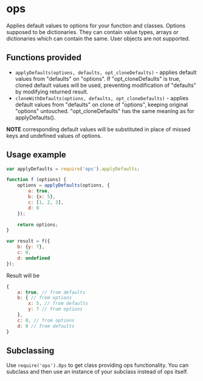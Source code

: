 # ops

Applies default values to options for your function and classes. Options supposed to be dictionaries. They can contain value types, arrays or dictionaries which can contain the same. User objects are not supported.

## Functions provided

* `applyDefaults(options, defaults, opt_cloneDefaults)` - applies default values from "defaults" on "options". If "opt_cloneDefaults" is true, cloned default values will be used, preventing modification of "defaults" by modifying returned result.
* `cloneWithDefaults(options, defaults, opt_cloneDefaults)` - applies default values from "defaults" on clone of "options", keeping original "options" untouched. "opt_cloneDefaults" has the same meaning as for applyDefaults().

**NOTE** corresponding default values will be substituted in place of missed keys and undefined values of options.

## Usage example

```js
var applyDefaults = require('ops').applyDefaults;

function f (options) {
	options = applyDefaults(options, {
		a: true,
		b: {x: 5},
		c: [1, 2, 3],
		d: 0
	});

	return options;
}

var result = f({
	b: {y: 7},
	c: 0,
	d: undefined
});
```

Result will be

```js
{
	a: true, // from defaults
	b: { // from options
		x: 5, // from defaults
		y: 7 // from options
	},
	c: 0, // from options
	d: 0 // from defaults
}
```

## Subclassing

Use `require('ops').Ops` to get class providing ops functionality. You can subclass and then use an instance of your subclass instead of ops itself.
